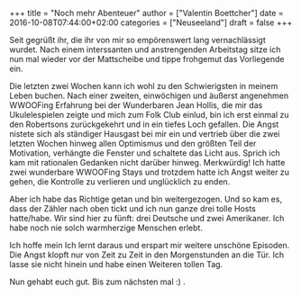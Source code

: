 +++
title = "Noch mehr Abenteuer"
author = ["Valentin Boettcher"]
date = 2016-10-08T07:44:00+02:00
categories = ["Neuseeland"]
draft = false
+++

Seit gegrüßt ihr, die ihr von mir so empörenswert lang vernachlässigt
wurdet.  Nach einem interssanten und anstrengenden Arbeitstag sitze
ich nun mal wieder vor der Mattscheibe und tippe frohgemut das
Vorliegende ein.

Die letzten zwei Wochen kann ich wohl zu den Schwierigsten in meinem
Leben buchen. Nach einer zweiten, einwöchigen und äußerst angenehmen
WWOOFing Erfahrung bei der Wunderbaren Jean Hollis, die mir das
Ukulelespielen zeigte und mich zum Folk Club einlud, bin ich erst
einmal zu den Robertsons zurückgekehrt und in ein tiefes Loch
gefallen. Die Angst nistete sich als ständiger Hausgast bei mir ein
und vertrieb über die zwei letzten Wochen hinweg allen Optimismus und
den größten Teil der Motivation, verhängte die Fenster und schaltete
das Licht aus. Sprich ich kam mit rationalen Gedanken nicht darüber
hinweg. Merkwürdig! Ich hatte zwei wunderbare WWOOFing Stays und
trotzdem hatte ich Angst weiter zu gehen, die Kontrolle zu verlieren
und unglücklich zu enden.

Aber ich habe das Richtige getan und bin weitergezogen. Und so kam es,
dass der Zähler nach oben tickt und ich nun ganze drei tolle Hosts
hatte/habe. Wir sind hier zu fünft: drei Deutsche und zwei
Amerikaner. Ich habe noch nie solch warmherzige Menschen erlebt.

Ich hoffe mein Ich lernt daraus und erspart mir weitere unschöne
Episoden. Die Angst klopft nur von Zeit zu Zeit in den Morgenstunden
an die Tür. Ich lasse sie nicht hinein und habe einen Weiteren tollen
Tag.

Nun gehabt euch gut. Bis zum nächsten mal :) .